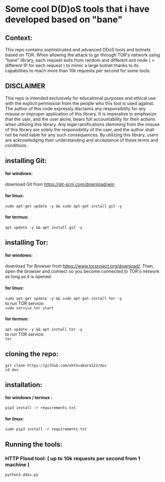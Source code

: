 # Some cool D(D)oS tools that i have developed based on "bane"

<h2>Context:</h2>
<p>This repo contains sophisticated and advanced DDoS tools and botnets based on TOR. When allowing the attack to go through TOR's network using "bane" library, each request exits from random and different exit node ( = different IP for each request ) to mimic a large botnet thanks to its capabilities to reach more than 10k requests per second for some tools.</p>
<h2>DISCLAIMER</h2>
<p>This repo is intended exclusively for educational purposes and ethical use with the explicit permission from the people who this tool is used against. The author of this code expressly disclaims any responsibility for any misuse or improper application of this library. It is imperative to emphasize that the user, and the user alone, bears full accountability for their actions when utilizing this library. Any legal ramifications stemming from the misuse of this library are solely the responsibility of the user, and the author shall not be held liable for any such consequences. By utilizing this library, users are acknowledging their understanding and acceptance of these terms and conditions.</p>
<h2>installing Git:</h2>
<h4>for windows:</h4>
 download Git from <a href="https://git-scm.com/download/win">https://git-scm.com/download/win</a>
<h4>for linux:</h4>
<code>sudo apt-get update -y && sudo apt-get install git -y
</code>
<h4>for termux:</h4>
<code>apt update -y && apt install git -y
</code>

<h2>installing Tor:</h2>
<h4>for windows:</h4>
 download Tor Browser from <a href="https://www.torproject.org/download/">https://www.torproject.org/download/</a>. Then, open the browser and connect so you become connected to TOR's network as long as it is opened.
<h4>for linux:</h4>
<code>sudo apt-get update -y && sudo apt-get install tor -y
</code>
to run TOR service:<br>
<code>sudo service tor start
</code>
<h4>for termux:</h4>
<code>apt update -y && apt install tor -y
</code>
to run TOR service:<br>
<code>tor
</code>


<h2>cloning the repo:</h2>
<code>git clone https://github.com/oktovabara123/dos
</code>
<code>cd dos
</code>
<h2>installation:</h2>

<h4>for windows / termux :</h4>

<code>pip3 install -r requirements.txt
</code>
<h4>for linux:</h4>

<code>sudo pip3 install -r requirements.txt
</code>
<h2>Running the tools:</h2>
<h3>HTTP Flood tool: ( up to 10k requests per second from 1 machine ) </h3>
<code>python3 ddos.py
</code>
<br>
